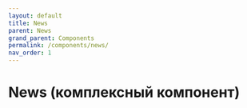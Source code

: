 ```yaml
---
layout: default
title: News 
parent: News
grand_parent: Components
permalink: /components/news/
nav_order: 1
---
```


# News (комплексный компонент)
